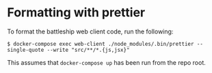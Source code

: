 # Formatting with prettier

To format the battleship web client code, run the following:

```console
$ docker-compose exec web-client ./node_modules/.bin/prettier --single-quote --write "src/**/*.{js,jsx}"
```

This assumes that `docker-compose up` has been run from the repo root.
